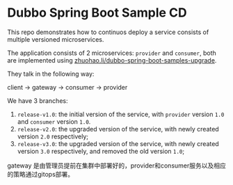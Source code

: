 # Dubbo Spring Boot Sample CD

This repo demonstrates how to continuos deploy a service consists of multiple versioned microservices.

The application consists of 2 microservices: `provider` and `consumer`, both are implemented using [zhuohao.li/dubbo-spring-boot-samples-upgrade](https://gitlab.daocloud.cn/zhuohao.li/dubbo-spring-boot-samples-upgrade).

They talk in the following way:

client -> gateway -> consumer -> provider

We have 3 branches:

1. `release-v1.0`: the initial version of the service, with `provider` version `1.0` and `consumer` version `1.0`.
2. `release-v2.0`: the upgraded version of the service, with newly created version `2.0` respectively;
3. `release-v3.0`: the upgraded version of the service, with newly created version `3.0` respectively, and removed the old version `1.0`;

gateway 是由管理员提前在集群中部署好的，provider和consumer服务以及相应的策略通过gitops部署。